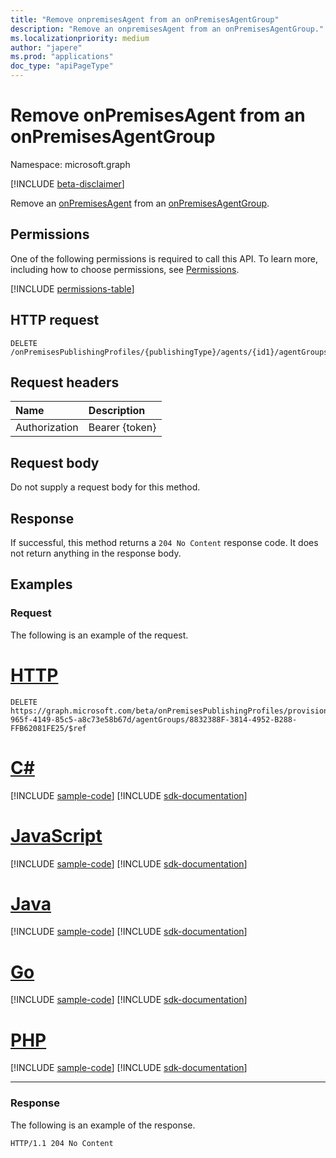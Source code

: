 ```yaml
---
title: "Remove onpremisesAgent from an onPremisesAgentGroup"
description: "Remove an onpremisesAgent from an onPremisesAgentGroup."
ms.localizationpriority: medium
author: "japere"
ms.prod: "applications"
doc_type: "apiPageType"
---
```


# Remove onPremisesAgent from an onPremisesAgentGroup

Namespace: microsoft.graph

[!INCLUDE [beta-disclaimer](../../includes/beta-disclaimer.md)]

Remove an [onPremisesAgent](../resources/onpremisesagent.md) from an [onPremisesAgentGroup](../resources/onpremisesagentgroup.md).

## Permissions

One of the following permissions is required to call this API. To learn more, including how to choose permissions, see [Permissions](/graph/permissions-reference).

<!-- { "blockType": "permissions", "name": "onpremisesagent_delete_agentgroups" } -->
[!INCLUDE [permissions-table](../includes/permissions/onpremisesagent-delete-agentgroups-permissions.md)]

## HTTP request

<!-- { "blockType": "ignored" } -->

```http
DELETE /onPremisesPublishingProfiles/{publishingType}/agents/{id1}/agentGroups/{id2}/$ref
```

## Request headers

| Name          | Description   |
|:--------------|:--------------|
| Authorization | Bearer {token} |

## Request body

Do not supply a request body for this method.

## Response

If successful, this method returns a `204 No Content` response code. It does not return anything in the response body.

## Examples

### Request

The following is an example of the request.

# [HTTP](#tab/http)
<!-- {
  "blockType": "request",
  "name": "Remove onpremisesAgent from an onPremisesAgentGroup"
}-->

```http
DELETE https://graph.microsoft.com/beta/onPremisesPublishingProfiles/provisioning/agents/1234b780-965f-4149-85c5-a8c73e58b67d/agentGroups/8832388F-3814-4952-B288-FFB62081FE25/$ref
```

# [C#](#tab/csharp)
[!INCLUDE [sample-code](../includes/snippets/csharp/removeonpremisesagentfromanonpremisesagentgroup-csharp-snippets.md)]
[!INCLUDE [sdk-documentation](../includes/snippets/snippets-sdk-documentation-link.md)]

# [JavaScript](#tab/javascript)
[!INCLUDE [sample-code](../includes/snippets/javascript/removeonpremisesagentfromanonpremisesagentgroup-javascript-snippets.md)]
[!INCLUDE [sdk-documentation](../includes/snippets/snippets-sdk-documentation-link.md)]

# [Java](#tab/java)
[!INCLUDE [sample-code](../includes/snippets/java/removeonpremisesagentfromanonpremisesagentgroup-java-snippets.md)]
[!INCLUDE [sdk-documentation](../includes/snippets/snippets-sdk-documentation-link.md)]

# [Go](#tab/go)
[!INCLUDE [sample-code](../includes/snippets/go/removeonpremisesagentfromanonpremisesagentgroup-go-snippets.md)]
[!INCLUDE [sdk-documentation](../includes/snippets/snippets-sdk-documentation-link.md)]

# [PHP](#tab/php)
[!INCLUDE [sample-code](../includes/snippets/php/removeonpremisesagentfromanonpremisesagentgroup-php-snippets.md)]
[!INCLUDE [sdk-documentation](../includes/snippets/snippets-sdk-documentation-link.md)]

---

### Response

The following is an example of the response.

<!-- {
  "blockType": "response",
  "truncated": true
} -->

```http
HTTP/1.1 204 No Content
```

<!-- uuid: 16cd6b66-4b1a-43a1-adaf-3a886856ed98
2019-02-04 14:57:30 UTC -->
<!-- {
  "type": "#page.annotation",
  "description": "Delete onPremisesAgent",
  "keywords": "",
  "section": "documentation",
  "tocPath": ""
}-->



